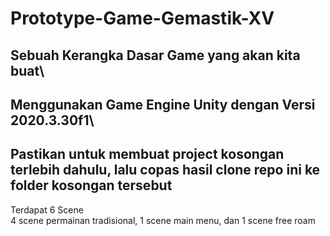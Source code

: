 # Prototype-Game-Gemastik-XV
## Sebuah Kerangka Dasar Game yang akan kita buat\
## Menggunakan Game Engine Unity dengan Versi 2020.3.30f1\
## Pastikan untuk membuat project kosongan terlebih dahulu, lalu copas hasil clone repo ini ke folder kosongan tersebut

Terdapat 6 Scene\
4 scene permainan tradisional, 1 scene main menu, dan 1 scene free roam
